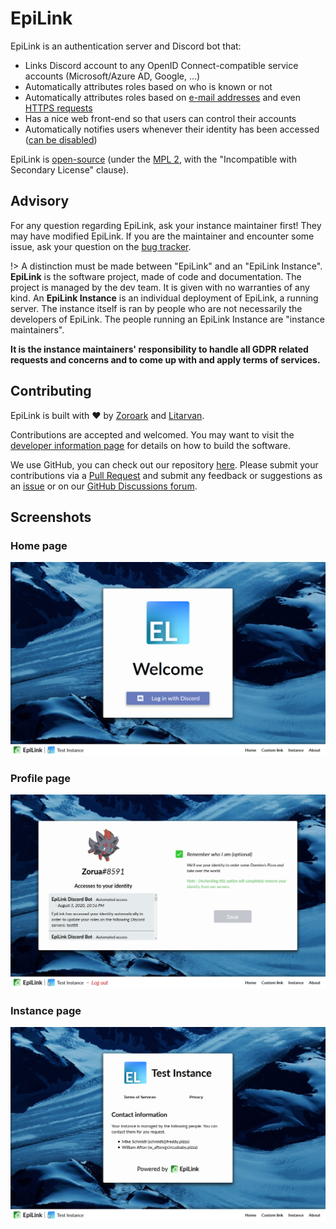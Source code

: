 # EpiLink

EpiLink is an authentication server and Discord bot that:

* Links Discord account to any OpenID Connect-compatible service accounts (Microsoft/Azure AD, Google, ...)
* Automatically attributes roles based on who is known or not
* Automatically attributes roles based on [e-mail addresses](Rulebooks.md#e-mail-validation) and even [HTTPS requests](Rulebooks.md#rules)
* Has a nice web front-end so that users can control their accounts
* Automatically notifies users whenever their identity has been accessed ([can be disabled](MaintainerGuide.md#privacy-configuration))

EpiLink is [open-source](https://github.com/EpiLink/EpiLink) (under the [MPL 2](https://github.com/EpiLink/EpiLink/tree/master/LICENSE), with the "Incompatible with Secondary License" clause).

## Advisory

For any question regarding EpiLink, ask your instance maintainer first! They may have modified EpiLink. If you are the maintainer and encounter some issue, ask your question on the [bug tracker](https://github.com/EpiLink/EpiLink/issues).

!> A distinction must be made between "EpiLink" and an "EpiLink Instance". **EpiLink** is the software project, made of code and documentation. The project is managed by the dev team. It is given with no warranties of any kind. An **EpiLink Instance** is an individual deployment of EpiLink, a running server. The instance itself is ran by people who are not necessarily the developers of EpiLink. The people running an EpiLink Instance are "instance maintainers".

**It is the instance maintainers' responsibility to handle all GDPR related
requests and concerns and to come up with and apply terms of services.**

## Contributing

EpiLink is built with :heart: by [Zoroark](https://github.com/utybo) and [Litarvan](https://github.com/Litarvan).

Contributions are accepted and welcomed. You may want to visit the [developer information page](Developing.md) for details on how to build the software.

We use GitHub, you can check out our repository [here](https://github.com/EpiLink/EpiLink). Please submit your contributions via a [Pull Request](https://github.com/EpiLink/EpiLink/pulls) and submit any feedback or suggestions as an [issue](https://github.com/EpiLink/EpiLink/issues) or on our [GitHub Discussions forum](https://github.com/EpiLink/EpiLink/discussions).

## Screenshots 

### Home page

![Front-end screenshot 1](img/demo1.png)

### Profile page

![Front-end screenshot 2](img/demo2.png)

### Instance page

![Front-end screenshot 3](img/demo3.png)